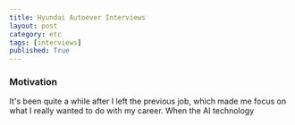 ```yaml
---
title: Hyundai Autoever Interviews
layout: post
category: etc
tags: [interviews]
published: True
---
```


### Motivation

It's been quite a while after I left the previous job, which made me focus on what I really wanted to do with my career. When the AI technology 
